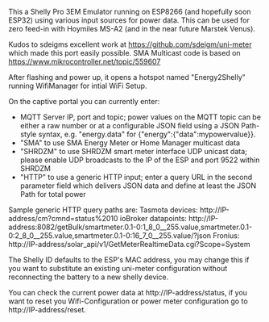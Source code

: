 This a Shelly Pro 3EM Emulator running on ESP8266 (and hopefully soon ESP32) using various input sources for power data. This can be used for zero feed-in with Hoymiles MS-A2 (and in the near future Marstek Venus).

Kudos to sdeigms excellent work at https://github.com/sdeigm/uni-meter which made this port easily possible.
SMA Multicast code is based on https://www.mikrocontroller.net/topic/559607

After flashing and power up, it opens a hotspot named "Energy2Shelly" running WifiManager for intial WiFi Setup.

On the captive portal you can currently enter:
- MQTT Server IP, port and topic; power values on the MQTT topic can be either a raw number or at a configurable JSON field using a JSON Path-style syntax, e.g. "energy.data" for {"energy":{"data":mypowervalue}}.
- "SMA" to use SMA Energy Meter or Home Manager multicast data
- "SHRDZM" to use SHRDZM smart meter interface UDP unicast data; please enable UDP broadcasts to the IP of the ESP and port 9522 within SHRDZM
- "HTTP" to use a generic HTTP input; enter a query URL in the second parameter field which delivers JSON data and define at least the JSON Path for total power

Sample generic HTTP query paths are:
Tasmota devices: http://IP-address/cm?cmnd=status%2010
ioBroker datapoints: http://IP-address:8082/getBulk/smartmeter.0.1-0:1_8_0__255.value,smartmeter.0.1-0:2_8_0__255.value,smartmeter.0.1-0:16_7_0__255.value/?json
Fronius: http://IP-address/solar_api/v1/GetMeterRealtimeData.cgi?Scope=System

The Shelly ID defaults to the ESP's MAC address, you may change this if you want to substitute an existing uni-meter configuration without reconnecting the battery to a new shelly device.

You can check the current power data at http://IP-address/status, if you want to reset you Wifi-Configuration or power meter configuration go to http://IP-address/reset.